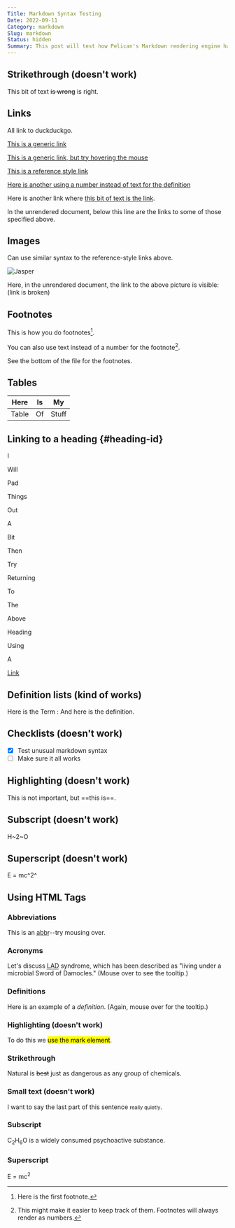 ```yaml
---
Title: Markdown Syntax Testing
Date: 2022-09-11
Category: markdown
Slug: markdown
Status: hidden
Summary: This post will test how Pelican's Markdown rendering engine handles some of Markdown's advanced features.
---
```


## Strikethrough (doesn't work)

This bit of text ~~is wrong~~ is right.

## Links

All link to duckduckgo.

[This is a generic link](https://duckduckgo.com)

[This is a generic link, but try hovering the mouse](https://duckduckgo.com "Look, a tooltip!")

[This is a reference style link][Put what you like here]

[Here is another using a number instead of text for the definition][1]

Here is another link where [this bit of text is the link].

In the unrendered document, below this line are the links to some of those specified above.

[Put what you like here]: https://duckduckgo.com
[1]: https://duckduckgo.com
[this bit of text is the link]: https://duckduckgo.com

## Images

Can use similar syntax to the reference-style links above.

![Jasper][jasper pic]

Here, in the unrendered document, the link to the above picture is visible: (link is broken)

[jasper pic]: https://guybrushthreepwood.noho.st/lychee/uploads/small/32e59f1be6c32bdda482b2f303ef8a04.JPG

## Footnotes

This is how you do footnotes[^1].

You can also use text instead of a number for the footnote[^hello].

See the bottom of the file for the footnotes.

## Tables

| Here | Is | My |
| ---- | --- | --- |
| Table | Of   | Stuff    | 

## Linking to a heading {#heading-id}

I

Will

Pad

Things

Out

A

Bit

Then

Try

Returning

To

The

Above

Heading

Using

A

[Link](#heading-id)

## Definition lists (kind of works)

Here is the Term
: And here is the definition.

## Checklists (doesn't work)

- [X] Test unusual markdown syntax
- [ ] Make sure it all works

## Highlighting (doesn't work)

This is not important, but ==this is==.

## Subscript (doesn't work)

H~2~O

## Superscript (doesn't work)

E = mc^2^

## Using HTML Tags

### Abbreviations

This is an <abbr title="Abbreviation">abbr</abbr>--try mousing over.

### Acronyms

Let's discuss <acronym title="Leukocyte Adhesion Deficiency">LAD</acronym> syndrome, which has been described as "living under a microbial Sword of Damocles." (Mouse over to see the tooltip.)

### Definitions

Here is an example of a <dfn title="Sausages">definition</dfn>. (Again, mouse over for the tooltip.)

### Highlighting (doesn't work)

To do this we <mark>use the mark element</mark>.

### Strikethrough

Natural is <s>best</s> just as dangerous as any group of chemicals.

### Small text (doesn't work)

I want to say the last part of this sentence <small>really quietly</small>.

### Subscript

C<sub>2</sub>H<sub>6</sub>O is a widely consumed psychoactive substance.

### Superscript

E = mc<sup>2</sup>


[^1]: Here is the first footnote.
[^hello]: This might make it easier to keep track of them. Footnotes will always render as numbers.
